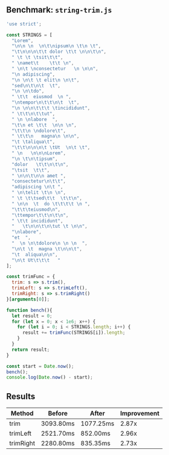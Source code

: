 ## Benchmark: `string-trim.js`

```js
'use strict';

const STRINGS = [
  "Lorem",
  "\n\n \n  \n\t\nipsum\n \t\n \t",
  "\t\n\n\n\t\t dolor \t\t \n\n\t\n",
  " \t \t \tsit\t\t",
  " \namet\t    \t\t \n",
  " \n\t \nconsectetur   \n \n\n",
  "\n adipiscing",
  "\n \n\t \t elit\n \n\t",
  "sed\n\t\n\t  \t",
  "\n \n\tdo",
  " \t\t  eiusmod  \n ",
  "\ntempor\n\t\t\n\t  \t",
  "\n \n\n\t\t\t \tincididunt",
  " \t\t\n\t\tut",
  " \n \nlabore  ",
  "\t\n et \t\t  \n\n \n",
  "\t\t\n \ndolore\t",
  " \t\t\n   magna\n \n\n",
  "\t \taliqua\t",
  "\t\t\n\n\n\t \tUt  \n\t \t",
  " \n   \n\n\nLorem",
  "\n \t\n\tipsum",
  "dolor   \t\t\n\t\n",
  "\tsit  \t\t",
  " \n\n\t\n\n amet ",
  "consectetur\n\t\t",
  "adipiscing \n\t ",
  " \n\telit \t\n \n",
  " \t \t\tsed\t\t  \t\t\n",
  " \n\n  \t  do \t\t\t\t \n ",
  "\t\t\teiusmod\n",
  "\ttempor\t\t\n\t\n",
  " \t\t incididunt",
  "   \t\n\n\t\n\tut \t \n\n",
  "\nlabore",
  "et  ",
  "  \n \n\tdolore\n \n \n  ",
  "\n\t \t  magna \t\n\n\t",
  "\t  aliqua\n\n",
  "\n\t Ut\t\t\t   "
];

const trimFunc = {
  trim: s => s.trim(),
  trimLeft: s => s.trimLeft(),
  trimRight: s => s.trimRight()
}[arguments[0]];

function bench(){
  let result = 0;
  for (let x = 0; x < 1e6; x++) {
    for (let i = 0; i < STRINGS.length; i++) {
      result += trimFunc(STRINGS[i]).length;
    }
  }
  return result;
}

const start = Date.now();
bench();
console.log(Date.now() - start);

```

## Results

| Method | Before | After | Improvement |
|--------|--------|-------|-------------|
| trim | 3093.80ms | 1077.25ms | 2.87x |
| trimLeft | 2521.70ms | 852.00ms | 2.96x |
| trimRight | 2280.80ms | 835.35ms | 2.73x |
